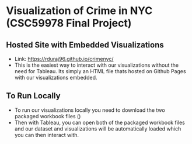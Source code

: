 # Visualization of Crime in NYC (CSC59978 Final Project)

## Hosted Site with Embedded Visualizations
 - Link: https://rduraj96.github.io/crimenyc/
 - This is the easiest way to interact with our visualizations without the need for Tableau. Its simply an HTML file thats hosted on Github Pages with our visualizations embedded.
 
 ## To Run Locally
 - To run our visualizations locally you need to download the two packaged workbook files ()
 - Then with Tableau, you can open both of the packaged workbook files and our dataset and visualizations will be automatically loaded which you can then interact with.
